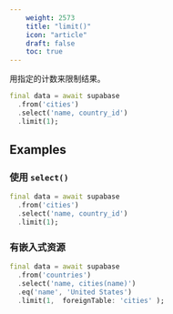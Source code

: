```yaml
---
    weight: 2573
    title: "limit()"
    icon: "article"
    draft: false
    toc: true
---
```


用指定的计数来限制结果。


```dart
final data = await supabase
  .from('cities')
  .select('name, country_id')
  .limit(1);
```


















## Examples

### 使用 `select()`



```dart
final data = await supabase
  .from('cities')
  .select('name, country_id')
  .limit(1);
```

### 有嵌入式资源



```dart
final data = await supabase
  .from('countries')
  .select('name, cities(name)')
  .eq('name', 'United States')
  .limit(1,  foreignTable: 'cities' );
```